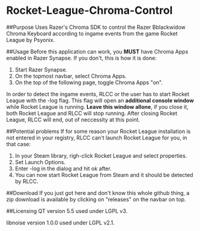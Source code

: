 # Rocket-League-Chroma-Control

##Purpose 
Uses Razer's Chroma SDK to control the Razer Bblackwidow Chroma Keyboard according to ingame events 
from the game Rocket League by Psyonix.

##Usage
Before this application can work, you **MUST** have Chroma Apps enabled in Razer Synapse. If you
don't, this is how it is done: 

1. Start Razer Synapse. 
2. On the topmost navbar, select Chroma Apps. 
3. On the top of the following page, toggle Chroma Apps "on". 
 
In order to detect the ingame events, RLCC or the user has to start Rocket League with the -log flag. This flag will open an **additional console window** while Rocket League is running.  **Leave this window allone**, if you close it, both Rocket League and RLCC will stop running. After closing Rocket League, RLCC will end, out of neccessity at this point.


##Potential problems
If for some reason your Rocket League installation is not entered in your registry, RLCC can't launch Rocket League for you, in that case: 

1. In your Steam library, righ-click Rocket League and select properties. 
2. Set Launch Options.
3. Enter -log in the dialog and hit ok after.
4. You can now start Rocket League from Steam and it should be detected by RLCC.

##Download
If you just got here and don't know this whole github thing, a zip download is available by clicking on "releases" on the navbar on top.

##Licensing
QT version 5.5 used under LGPL v3.

libnoise version 1.0.0 used under LGPL v2.1.
